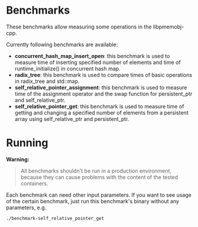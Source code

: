 # Benchmarks

These benchmarks allow measuring some operations in the libpmemobj-cpp.

Currently following benchmarks are available:
- **concurrent_hash_map_insert_open**: this benchmark is used to measure time of inserting specified number of elements and time of runtime_initialize() in concurrent hash map.
- **radix_tree**: this benchmark is used to compare times of basic operations in radix_tree and std::map.
- **self_relative_pointer_assignment**: this benchmark is used to measure time of the assignment operator and the swap function for persistent_ptr and self_relative_ptr.
- **self_relative_pointer_get**: this benchmark is used to measure time of getting and changing a specified number of elements from a persistent array using self_relative_ptr and persistent_ptr.

# Running

**Warning:**
>All benchmarks shouldn't be run in a production environment, because they can cause problems with the content of the tested containers.

Each benchmark can need other input parameters. If you want to see usage of the certain benchmark, just run this benchmark's binary without any parameters, e.g.
```
./benchmark-self_relative_pointer_get
```
